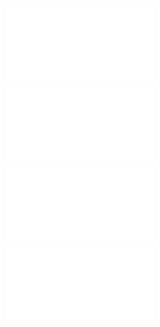 ![@](steps/prompt.9faec93f.md)

![@](steps/file.95b90320.md)

![@](steps/file.c7356f83.md)

![@](steps/file.b3fd4504.md)